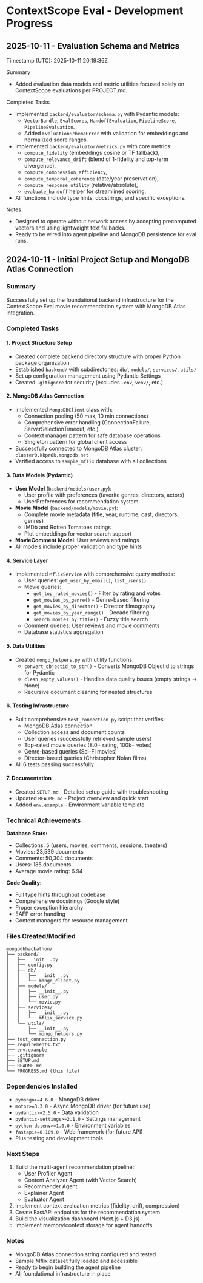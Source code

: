 # ContextScope Eval - Development Progress

## 2025-10-11 - Evaluation Schema and Metrics

Timestamp (UTC): 2025-10-11 20:19:36Z

Summary
- Added evaluation data models and metric utilities focused solely on ContextScope evaluations per PROJECT.md.

Completed Tasks
- Implemented `backend/evaluator/schema.py` with Pydantic models:
  - `VectorBundle`, `EvalScores`, `HandoffEvaluation`, `PipelineScore`, `PipelineEvaluation`.
  - Added `EvaluationSchemaError` with validation for embeddings and normalized score ranges.
- Implemented `backend/evaluator/metrics.py` with core metrics:
  - `compute_fidelity` (embeddings cosine or TF fallback),
  - `compute_relevance_drift` (blend of 1-fidelity and top-term divergence),
  - `compute_compression_efficiency`,
  - `compute_temporal_coherence` (date/year preservation),
  - `compute_response_utility` (relative/absolute),
  - `evaluate_handoff` helper for streamlined scoring.
- All functions include type hints, docstrings, and specific exceptions.

Notes
- Designed to operate without network access by accepting precomputed vectors and using lightweight text fallbacks.
- Ready to be wired into agent pipeline and MongoDB persistence for eval runs.

## 2024-10-11 - Initial Project Setup and MongoDB Atlas Connection

### Summary
Successfully set up the foundational backend infrastructure for the ContextScope Eval movie recommendation system with MongoDB Atlas integration.

### Completed Tasks

#### 1. Project Structure Setup
- Created complete backend directory structure with proper Python package organization
- Established `backend/` with subdirectories: `db/`, `models/`, `services/`, `utils/`
- Set up configuration management using Pydantic Settings
- Created `.gitignore` for security (excludes `.env`, `venv/`, etc.)

#### 2. MongoDB Atlas Connection
- Implemented `MongoDBClient` class with:
  - Connection pooling (50 max, 10 min connections)
  - Comprehensive error handling (ConnectionFailure, ServerSelectionTimeout, etc.)
  - Context manager pattern for safe database operations
  - Singleton pattern for global client access
- Successfully connected to MongoDB Atlas cluster: `cluster0.kkpr6k.mongodb.net`
- Verified access to `sample_mflix` database with all collections

#### 3. Data Models (Pydantic)
- **User Model** (`backend/models/user.py`):
  - User profile with preferences (favorite genres, directors, actors)
  - UserPreferences for recommendation system
- **Movie Model** (`backend/models/movie.py`):
  - Complete movie metadata (title, year, runtime, cast, directors, genres)
  - IMDb and Rotten Tomatoes ratings
  - Plot embeddings for vector search support
- **MovieComment Model**: User reviews and ratings
- All models include proper validation and type hints

#### 4. Service Layer
- Implemented `MflixService` with comprehensive query methods:
  - User queries: `get_user_by_email()`, `list_users()`
  - Movie queries: 
    - `get_top_rated_movies()` - Filter by rating and votes
    - `get_movies_by_genre()` - Genre-based filtering
    - `get_movies_by_director()` - Director filmography
    - `get_movies_by_year_range()` - Decade filtering
    - `search_movies_by_title()` - Fuzzy title search
  - Comment queries: User reviews and movie comments
  - Database statistics aggregation

#### 5. Data Utilities
- Created `mongo_helpers.py` with utility functions:
  - `convert_objectid_to_str()` - Converts MongoDB ObjectId to strings for Pydantic
  - `clean_empty_values()` - Handles data quality issues (empty strings → None)
  - Recursive document cleaning for nested structures

#### 6. Testing Infrastructure
- Built comprehensive `test_connection.py` script that verifies:
  - MongoDB Atlas connection
  - Collection access and document counts
  - User queries (successfully retrieved sample users)
  - Top-rated movie queries (8.0+ rating, 100k+ votes)
  - Genre-based queries (Sci-Fi movies)
  - Director-based queries (Christopher Nolan films)
- All 6 tests passing successfully

#### 7. Documentation
- Created `SETUP.md` - Detailed setup guide with troubleshooting
- Updated `README.md` - Project overview and quick start
- Added `env.example` - Environment variable template

### Technical Achievements

**Database Stats:**
- Collections: 5 (users, movies, comments, sessions, theaters)
- Movies: 23,539 documents
- Comments: 50,304 documents
- Users: 185 documents
- Average movie rating: 6.94

**Code Quality:**
- Full type hints throughout codebase
- Comprehensive docstrings (Google style)
- Proper exception hierarchy
- EAFP error handling
- Context managers for resource management

### Files Created/Modified
```
mongodbhackathon/
├── backend/
│   ├── __init__.py
│   ├── config.py
│   ├── db/
│   │   ├── __init__.py
│   │   └── mongo_client.py
│   ├── models/
│   │   ├── __init__.py
│   │   ├── user.py
│   │   └── movie.py
│   ├── services/
│   │   ├── __init__.py
│   │   └── mflix_service.py
│   └── utils/
│       ├── __init__.py
│       └── mongo_helpers.py
├── test_connection.py
├── requirements.txt
├── env.example
├── .gitignore
├── SETUP.md
├── README.md
└── PROGRESS.md (this file)
```

### Dependencies Installed
- `pymongo>=4.6.0` - MongoDB driver
- `motor>=3.3.0` - Async MongoDB driver (for future use)
- `pydantic>=2.5.0` - Data validation
- `pydantic-settings>=2.1.0` - Settings management
- `python-dotenv>=1.0.0` - Environment variables
- `fastapi>=0.109.0` - Web framework (for future API)
- Plus testing and development tools

### Next Steps
1. Build the multi-agent recommendation pipeline:
   - User Profiler Agent
   - Content Analyzer Agent (with Vector Search)
   - Recommender Agent
   - Explainer Agent
   - Evaluator Agent
2. Implement context evaluation metrics (fidelity, drift, compression)
3. Create FastAPI endpoints for the recommendation system
4. Build the visualization dashboard (Next.js + D3.js)
5. Implement memory/context storage for agent handoffs

### Notes
- MongoDB Atlas connection string configured and tested
- Sample Mflix dataset fully loaded and accessible
- Ready to begin building the agent pipeline
- All foundational infrastructure in place
